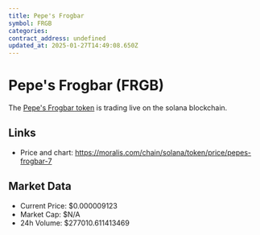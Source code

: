```yaml
---
title: Pepe's Frogbar
symbol: FRGB
categories: 
contract_address: undefined
updated_at: 2025-01-27T14:49:08.650Z
---
```


# Pepe's Frogbar (FRGB)
The [Pepe's Frogbar token](https://moralis.com/chain/solana/token/price/pepes-frogbar-7) is trading live on the solana blockchain.

## Links
- Price and chart: https://moralis.com/chain/solana/token/price/pepes-frogbar-7

## Market Data
- Current Price: $0.000009123
- Market Cap: $N/A
- 24h Volume: $277010.611413469
